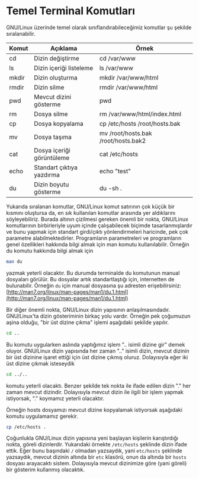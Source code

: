 # Temel Terminal Komutları

GNU/Linux üzerinde temel olarak sınıflandırabileceğimiz komutlar şu şekilde sıralanabilir.

| Komut | Açıklama | Örnek |
| --- | --- | --- |
| cd | Dizin değiştirme | cd /var/www |
| ls | Dizin içeriği listeleme | ls /var/www |
| mkdir | Dizin oluşturma | mkdir /var/www/html |
| rmdir | Dizin silme | rmdir /var/www/html |
| pwd | Mevcut dizini gösterme | pwd |
| rm | Dosya silme | rm /var/www/html/index.html |
| cp | Dosya kopyalama | cp /etc/hosts /root/hosts.bak |
| mv | Dosya taşıma | mv /root/hosts.bak /root/hosts.bak2 |
| cat | Dosya içeriği görüntüleme | cat /etc/hosts |
| echo | Standart çıktıya yazdırma | echo "test" |
| du | Dizin boyutu gösterme | du -sh . |

Yukarıda sıralanan komutlar, GNU/Linux komut satırının çok küçük bir kısmını oluştursa da, en sık kullanılan komutlar arasında yer aldıklarını söyleyebiliriz. Burada altının çizilmesi gereken önemli bir nokta, GNU/Linux komutlarının birbirleriyle uyum içinde çalışabilecek biçimde tasarlanmışlardır ve bunu yapmak için standart girdi/çıktı yönlendirmeleri haricinde, pek çok parametre alabilmektedirler. Programların parametreleri ve programların genel özellikleri hakkında bilgi almak için man komutu kullanılabilir. Örneğin du komutu hakkında bilgi almak için

```bash
man du
```

yazmak yeterli olacaktır. Bu durumda terminalde du komutunun manual dosyaları görülür. Bu dosyalar artık standartlaştığı için, internetten de bulunabilir. Örneğin `du` için manual dosyasına şu adresten erişebilirsiniz: [http://man7.org/linux/man-pages/man1/du.1.html](http://man7.org/linux/man-pages/man1/du.1.html)

Bir diğer önemli nokta, GNU/Linux dizin yapısının anlaşılmasındadır. GNU/Linux'ta dizin gösteriminin birkaç yolu vardır. Örneğin pek çoğumuzun aşina olduğu, "bir üst dizine çıkma" işlemi aşağıdaki şekilde yapılır.

```bash
cd ..
```

Bu komutu uygularken aslında yaptığımız işlem ".. isimli dizine gir" demek oluyor. GNU/Linux dizin yapısında her zaman ".." isimli dizin, mevcut dizinin bir üst dizinine işaret ettiği için üst dizine çıkmış oluruz. Dolayısıyla eğer iki üst dizine çıkmak isteseydik

```bash
cd ../..
```

komutu yeterli olacaktı. Benzer şekilde tek nokta ile ifade edilen dizin "." her zaman mevcut dizindir. Dolayısıyla mevcut dizin ile ilgili bir işlem yapmak istiyorsak, "." koymamız yeterli olacaktır.

Örneğin hosts dosyamızı mevcut dizine kopyalamak istiyorsak aşağıdaki komutu uygulamamız gerekir.

```bash
cp /etc/hosts .
```

Çoğunlukla GNU/Linux dizin yapısına yeni başlayan kişilerin karıştırdığı nokta, göreli dizinlerdir. Yukarıdaki örnekte `/etc/hosts` şeklinde dizin ifade ettik. Eğer bunu başındaki `/` olmadan yazsaydık, yani `etc/hosts` şeklinde yazsaydık, mevcut dizinin altında bir `etc` klasörü, onun da altında bir `hosts` dosyası arayacaktı sistem. Dolayısıyla mevcut dizinimize göre \(yani göreli\) bir gösterim kullanmış olacaktık.

